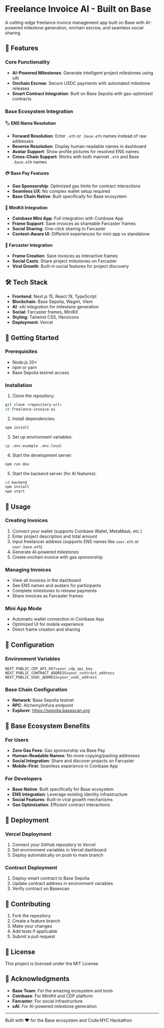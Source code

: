 # Freelance Invoice AI - Built on Base

A cutting-edge freelance invoice management app built on Base with AI-powered milestone generation, onchain escrow, and seamless social sharing.

## 🚀 Features

### Core Functionality
- **AI-Powered Milestones**: Generate intelligent project milestones using xAI
- **Onchain Escrow**: Secure USDC payments with automated milestone releases
- **Smart Contract Integration**: Built on Base Sepolia with gas-optimized contracts

### Base Ecosystem Integration

#### 🏷️ ENS Name Resolution
- **Forward Resolution**: Enter `.eth` or `.base.eth` names instead of raw addresses
- **Reverse Resolution**: Display human-readable names in dashboard
- **Avatar Support**: Show profile pictures for resolved ENS names
- **Cross-Chain Support**: Works with both mainnet `.eth` and Base `.base.eth` names

#### 💳 Base Pay Features
- **Gas Sponsorship**: Optimized gas limits for contract interactions
- **Seamless UX**: No complex wallet setup required
- **Base Chain Native**: Built specifically for Base ecosystem

#### 📱 MiniKit Integration
- **Coinbase Mini App**: Full integration with Coinbase App
- **Frame Support**: Save invoices as shareable Farcaster frames
- **Social Sharing**: One-click sharing to Farcaster
- **Context-Aware UI**: Different experiences for mini app vs standalone

#### 🔗 Farcaster Integration
- **Frame Creation**: Save invoices as interactive frames
- **Social Casts**: Share project milestones on Farcaster
- **Viral Growth**: Built-in social features for project discovery

## 🛠️ Tech Stack

- **Frontend**: Next.js 15, React 19, TypeScript
- **Blockchain**: Base Sepolia, Wagmi, Viem
- **AI**: xAI integration for milestone generation
- **Social**: Farcaster frames, MiniKit
- **Styling**: Tailwind CSS, Heroicons
- **Deployment**: Vercel

## 🚀 Getting Started

### Prerequisites
- Node.js 20+
- npm or yarn
- Base Sepolia testnet access

### Installation

1. Clone the repository:
```bash
git clone <repository-url>
cd freelance-invoice-ai
```

2. Install dependencies:
```bash
npm install
```

3. Set up environment variables:
```bash
cp .env.example .env.local
```

4. Start the development server:
```bash
npm run dev
```

5. Start the backend server (for AI features):
```bash
cd backend
npm install
npm start
```

## 📖 Usage

### Creating Invoices
1. Connect your wallet (supports Coinbase Wallet, MetaMask, etc.)
2. Enter project description and total amount
3. Input freelancer address (supports ENS names like `user.eth` or `user.base.eth`)
4. Generate AI-powered milestones
5. Create onchain invoice with gas sponsorship

### Managing Invoices
- View all invoices in the dashboard
- See ENS names and avatars for participants
- Complete milestones to release payments
- Share invoices as Farcaster frames

### Mini App Mode
- Automatic wallet connection in Coinbase App
- Optimized UI for mobile experience
- Direct frame creation and sharing

## 🔧 Configuration

### Environment Variables
```env
NEXT_PUBLIC_CDP_API_KEY=your_cdp_api_key
NEXT_PUBLIC_CONTRACT_ADDRESS=your_contract_address
NEXT_PUBLIC_USDC_ADDRESS=your_usdc_address
```

### Base Chain Configuration
- **Network**: Base Sepolia testnet
- **RPC**: Alchemy/Infura endpoint
- **Explorer**: https://sepolia.basescan.org

## 🎯 Base Ecosystem Benefits

### For Users
- **Zero Gas Fees**: Gas sponsorship via Base Pay
- **Human-Readable Names**: No more copying/pasting addresses
- **Social Integration**: Share and discover projects on Farcaster
- **Mobile-First**: Seamless experience in Coinbase App

### For Developers
- **Base Native**: Built specifically for Base ecosystem
- **ENS Integration**: Leverage existing identity infrastructure
- **Social Features**: Built-in viral growth mechanisms
- **Gas Optimization**: Efficient contract interactions

## 🚀 Deployment

### Vercel Deployment
1. Connect your GitHub repository to Vercel
2. Set environment variables in Vercel dashboard
3. Deploy automatically on push to main branch

### Contract Deployment
1. Deploy smart contract to Base Sepolia
2. Update contract address in environment variables
3. Verify contract on Basescan

## 🤝 Contributing

1. Fork the repository
2. Create a feature branch
3. Make your changes
4. Add tests if applicable
5. Submit a pull request

## 📄 License

This project is licensed under the MIT License.

## 🙏 Acknowledgments

- **Base Team**: For the amazing ecosystem and tools
- **Coinbase**: For MiniKit and CDP platform
- **Farcaster**: For social infrastructure
- **xAI**: For AI-powered milestone generation

---

Built with ❤️ for the Base ecosystem and Code:NYC Hackathon
